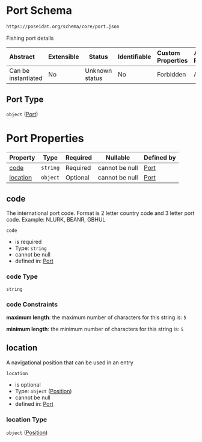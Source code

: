 # Port Schema

```txt
https://poseidat.org/schema/core/port.json
```

Fishing port details


| Abstract            | Extensible | Status         | Identifiable | Custom Properties | Additional Properties | Access Restrictions | Defined In                                                 |
| :------------------ | ---------- | -------------- | ------------ | :---------------- | --------------------- | ------------------- | ---------------------------------------------------------- |
| Can be instantiated | No         | Unknown status | No           | Forbidden         | Allowed               | none                | [port.json](schemas/core/port.json "open original schema") |

## Port Type

`object` ([Port](port.md))

# Port Properties

| Property              | Type     | Required | Nullable       | Defined by                                                                                                           |
| :-------------------- | -------- | -------- | -------------- | :------------------------------------------------------------------------------------------------------------------- |
| [code](#code)         | `string` | Required | cannot be null | [Port](port-properties-code.md "https&#x3A;//poseidat.org/schema/core/port.json#/properties/code")                   |
| [location](#location) | `object` | Optional | cannot be null | [Port](trip-entry-properties-position.md "https&#x3A;//poseidat.org/schema/core/position.json#/properties/location") |

## code

The international port code. Format is 2 letter country code and 3 letter port code. Example: NLURK, BEANR, GBHUL


`code`

-   is required
-   Type: `string`
-   cannot be null
-   defined in: [Port](port-properties-code.md "https&#x3A;//poseidat.org/schema/core/port.json#/properties/code")

### code Type

`string`

### code Constraints

**maximum length**: the maximum number of characters for this string is: `5`

**minimum length**: the minimum number of characters for this string is: `5`

## location

A navigational position that can be used in an entry


`location`

-   is optional
-   Type: `object` ([Position](trip-entry-properties-position.md))
-   cannot be null
-   defined in: [Port](trip-entry-properties-position.md "https&#x3A;//poseidat.org/schema/core/position.json#/properties/location")

### location Type

`object` ([Position](trip-entry-properties-position.md))
